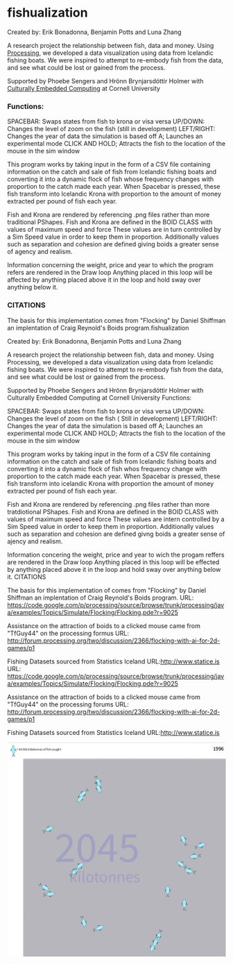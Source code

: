 fishualization
==============
Created by: Erik Bonadonna, Benjamin Potts and Luna Zhang

A research project the relationship between fish, data and money. Using [Processing](https://processing.org/), we developed a data visualization using data from
Icelandic fishing boats. We were inspired to attempt to re-embody fish from the data, and see what could be lost or gained from the process. 

Supported by Phoebe Sengers and Hrönn Brynjarsdóttir Holmer with [Culturally Embedded Computing](https://cemcom.infosci.cornell.edu) at Cornell University

### Functions: 
SPACEBAR: Swaps states from fish to krona or visa versa 
UP/DOWN: Changes the level of zoom on the fish (still in development) 
LEFT/RIGHT: Changes the year of data the simulation is based off 
A; Launches an experimental mode 
CLICK AND HOLD; Attracts the fish to the location of the mouse in the sim window

This program works by taking input in the form of a CSV file containing information on the catch and sale of fish from Icelandic fishing boats and converting it into a dynamic flock of fish whose frequency changes with proportion to the catch made each year. When Spacebar is pressed, these fish transform into Icelandic Krona with proportion to the amount of money extracted per pound of fish each year.

Fish and Krona are rendered by referencing .png files rather than more traditional PShapes. Fish and Krona are defined in the BOID CLASS with values of maximum speed and force These values are in turn controlled by a Sim Speed value in order to keep them in proportion. Additionally values such as separation and cohesion are defined giving boids a greater sense of agency and realism.

Information concerning the weight, price and year to which the program refers are rendered in the Draw loop Anything placed in this loop will be affected by anything placed above it in the loop and hold sway over anything below it.


### CITATIONS 
  The basis for this implementation comes from "Flocking" by Daniel Shiffman 
  an implentation of Craig Reynold's Boids program.fishualization

Created by: Erik Bonadonna, Benjamin Potts and Luna Zhang

A research project the relationship between fish, data and money. Using Processing, we developed a data visualization using data from Icelandic fishing boats. We were inspired to attempt to re-embody fish from the data, and see what could be lost or gained from the process.

Supported by Phoebe Sengers and Hrönn Brynjarsdóttir Holmer with Culturally Embedded Computing at Cornell University
Functions:

SPACEBAR: Swaps states from fish to krona or visa versa UP/DOWN: Changes the level of zoom on the fish ( Still in development) LEFT/RIGHT: Changes the year of data the simulation is based off A; Launches an experimental mode CLICK AND HOLD; Attracts the fish to the location of the mouse in the sim window

This program works by taking input in the form of a CSV file containing information on the catch and sale of fish from Icelandic fishing boats and converting it into a dynamic flock of fish whos frequency change with proportion to the catch made each year. When Spacebar is pressed, these fish transform into icelandic Krona with proportion the amount of money extracted per pound of fish each year.

Fish and Krona are rendered by referencing .png files rather than more tratdiotional PShapes. Fish and Krona are defined in the BOID CLASS with values of maximum speed and force These values are intern controlled by a Sim Speed value in order to keep them in proportion. Additionally values such as separation and cohesion are defined givng boids a greater sense of ajency and realism.

Information concering the weight, price and year to wich the progam reffers are rendered in the Draw loop Anything placed in this loop will be effected by anything placed above it in the loop and hold sway over anything below it.
CITATIONS

The basis for this implementation of comes from "Flocking" by Daniel Shiffman an implentation of Craig Reynold's Boids program. URL: https://code.google.com/p/processing/source/browse/trunk/processing/java/examples/Topics/Simulate/Flocking/Flocking.pde?r=9025

Assistance on the attraction of boids to a clicked mouse came from "TfGuy44" on the processing formus URL: http://forum.processing.org/two/discussion/2366/flocking-with-ai-for-2d-games/p1

Fishing Datasets sourced from Statistics Iceland URL:http://www.statice.is
  URL:  https://code.google.com/p/processing/source/browse/trunk/processing/java/examples/Topics/Simulate/Flocking/Flocking.pde?r=9025
  
  Assistance on the attraction of boids to a clicked mouse came from "TfGuy44" on the processing forums
  URL:  http://forum.processing.org/two/discussion/2366/flocking-with-ai-for-2d-games/p1
  
  Fishing Datasets sourced from Statistics Iceland
  URL:http://www.statice.is

![Screenshot of program](./screenshot-4.png)
